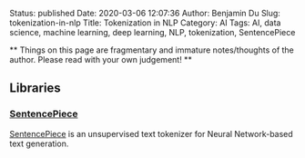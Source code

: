 Status: published
Date: 2020-03-06 12:07:36
Author: Benjamin Du
Slug: tokenization-in-nlp
Title: Tokenization in NLP
Category: AI
Tags: AI, data science, machine learning, deep learning, NLP, tokenization, SentencePiece

**
Things on this page are fragmentary and immature notes/thoughts of the author.
Please read with your own judgement!
**



## Libraries

### [SentencePiece](https://github.com/google/sentencepiece)
[SentencePiece](https://github.com/google/sentencepiece)
is an unsupervised text tokenizer for Neural Network-based text generation.

